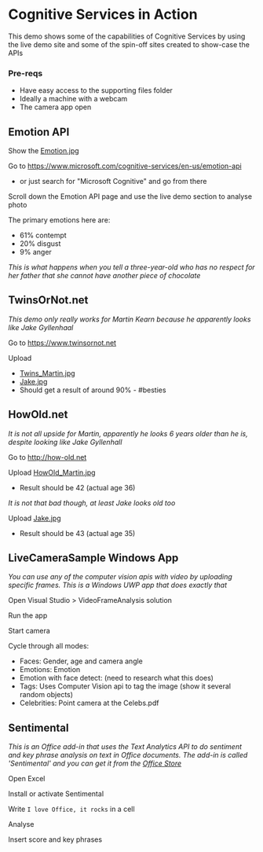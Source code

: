 
# Cognitive Services in Action
This demo shows some of the capabilities of Cognitive Services by using the live demo site and some of the spin-off sites created to show-case the APIs

### Pre-reqs
* Have easy access to the supporting files folder
* Ideally a machine with a webcam
* The camera app open

## Emotion API
Show the [Emotion.jpg](https://github.com/martinkearn/Content/blob/master/Demos/Project%20Oxford/Supporting%20Files/Emotion.jpg)

Go to https://www.microsoft.com/cognitive-services/en-us/emotion-api
* or just search for "Microsoft Cognitive" and go from there

Scroll down the Emotion API page and use the live demo section to analyse photo

The primary emotions here are:
* 61% contempt
* 20% disgust
* 9% anger

_This is what happens when you tell a three-year-old who has no respect for her father that she cannot have another piece of chocolate_

## TwinsOrNot.net
_This demo only really works for Martin Kearn because he apparently looks like Jake Gyllenhaal_

Go to <https://www.twinsornot.net>

Upload
* [Twins_Martin.jpg](https://github.com/martinkearn/Content/blob/master/Demos/Project%20Oxford/Supporting%20Files/Twins_Martin.jpg)
* [Jake.jpg ](https://raw.githubusercontent.com/martinkearn/Content/master/Demos/Machine%20Learning/Supporting%20Files/Jake.jpg)
* Should get a result of around 90% - #besties

## HowOld.net
_It is not all upside for Martin, apparently he looks 6 years older than he is, despite looking like Jake Gyllenhall_

Go to <http://how-old.net>

Upload [HowOld_Martin.jpg](https://github.com/martinkearn/Content/blob/master/Demos/Project%20Oxford/Supporting%20Files/HowOld_Martin.jpg)
* Result should be 42 (actual age 36)

_It is not that bad though, at least Jake looks old too_

Upload [Jake.jpg](https://raw.githubusercontent.com/martinkearn/Content/master/Demos/Machine%20Learning/Supporting%20Files/Jake.jpg)
* Result should be 43 (actual age 35)

## LiveCameraSample Windows App
_You can use any of the computer vision apis with video by uploading specific frames. This is a Windows UWP app that does exactly that_

Open Visual Studio > VideoFrameAnalysis solution

Run the app

Start camera

Cycle through all modes:
* Faces: Gender, age and camera angle
* Emotions: Emotion
* Emotion with face detect: (need to research what this does)
* Tags: Uses Computer Vision api to tag the image (show it several random objects)
* Celebrities: Point camera at the Celebs.pdf

## Sentimental
_This is an Office add-in that uses the Text Analytics API to do sentiment and key phrase analysis on text in Office documents. The add-in is called 'Sentimental' and you can get it from the [Office Store](https://store.office.com/sentimental-WA104379510.aspx?assetid=WA104379510&sourcecorrid=755ae580-2491-436f-8471-7888c38149d7&searchapppos=0)_

Open Excel

Install or activate Sentimental

Write `I love Office, it rocks` in a cell

Analyse

Insert score and key phrases

